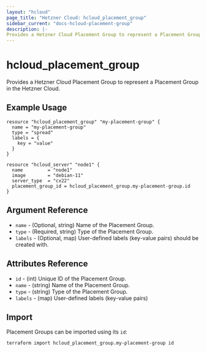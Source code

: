```yaml
---
layout: "hcloud"
page_title: "Hetzner Cloud: hcloud_placement_group"
sidebar_current: "docs-hcloud-placement-group"
description: |-
Provides a Hetzner Cloud Placement Group to represent a Placement Group in the Hetzner Cloud.
---
```


# hcloud_placement_group

Provides a Hetzner Cloud Placement Group to represent a Placement Group in the Hetzner Cloud.

## Example Usage

```hcl
resource "hcloud_placement_group" "my-placement-group" {
  name = "my-placement-group"
  type = "spread"
  labels = {
    key = "value"
  }
}

resource "hcloud_server" "node1" {
  name         = "node1"
  image        = "debian-11"
  server_type  = "cx22"
  placement_group_id = hcloud_placement_group.my-placement-group.id
}
```

## Argument Reference

- `name` - (Optional, string) Name of the Placement Group.
- `type` - (Required, string) Type of the Placement Group.
- `labels` - (Optional, map) User-defined labels (key-value pairs) should be created with.

## Attributes Reference

- `id` - (int) Unique ID of the Placement Group.
- `name` - (string) Name of the Placement Group.
- `type` - (string)  Type of the Placement Group.
- `labels` - (map) User-defined labels (key-value pairs)

## Import

Placement Groups can be imported using its `id`:

```
terraform import hcloud_placement_group.my-placement-group id
```
